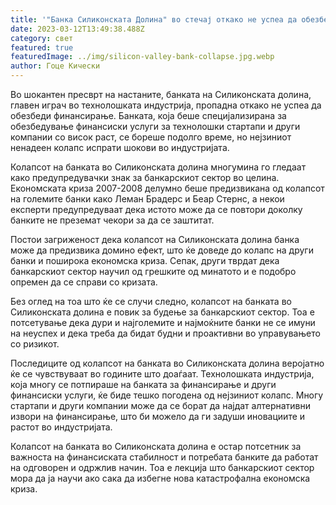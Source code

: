 ```yaml
---
title: '"Банка Силиконската Долина" во стечај откако не успеа да обезбеди финансирање'
date: 2023-03-12T13:49:38.488Z
category: свет
featured: true
featuredImage: ../img/silicon-valley-bank-collapse.jpg.webp
author: Гоце Кически
---
```


Во шокантен пресврт на настаните, банката на Силиконската долина, главен играч во технолошката индустрија, пропадна откако не успеа да обезбеди финансирање. Банката, која беше специјализирана за обезбедување финансиски услуги за технолошки стартапи и други компании со висок раст, се бореше подолго време, но нејзиниот ненадеен колапс испрати шокови во индустријата.

Колапсот на банката во Силиконската долина многумина го гледаат како предупредувачки знак за банкарскиот сектор во целина. Економската криза 2007-2008 делумно беше предизвикана од колапсот на големите банки како Леман Брадерс и Беар Стернс, а некои експерти предупредуваат дека истото може да се повтори доколку банките не преземат чекори за да се заштитат.

Постои загриженост дека колапсот на Силиконската долина банка може да предизвика домино ефект, што ќе доведе до колапс на други банки и поширока економска криза. Сепак, други тврдат дека банкарскиот сектор научил од грешките од минатото и е подобро опремен да се справи со кризата.

Без оглед на тоа што ќе се случи следно, колапсот на банката во Силиконската долина е повик за будење за банкарскиот сектор. Тоа е потсетување дека дури и најголемите и најмоќните банки не се имуни на неуспех и дека треба да бидат будни и проактивни во управувањето со ризикот.

Последиците од колапсот на банката во Силиконската долина веројатно ќе се чувствуваат во годините што доаѓаат. Технолошката индустрија, која многу се потпираше на банката за финансирање и други финансиски услуги, ќе биде тешко погодена од нејзиниот колапс. Многу стартапи и други компании може да се борат да најдат алтернативни извори на финансирање, што би можело да ги задуши иновациите и растот во индустријата.

Колапсот на банката во Силиконската долина е остар потсетник за важноста на финансиската стабилност и потребата банките да работат на одговорен и одржлив начин. Тоа е лекција што банкарскиот сектор мора да ја научи ако сака да избегне нова катастрофална економска криза.

